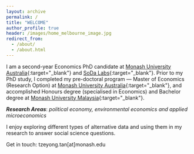 ```yaml
---
layout: archive
permalink: /
title: "WELCOME"
author_profile: true
header: /images/home_melbourne_image.jpg
redirect_from: 
  - /about/
  - /about.html
---
```


I am a second-year Economics PhD candidate at [Monash University Australia](https://www.monash.edu/business/home){:target="_blank"} and [SoDa Labs](https://www.monash.edu/business/impact-labs/soda-labs){:target="_blank"}. Prior to my PhD study, I completed my pre-doctoral program — Master of Economics (Research Option) at [Monash University Australia](https://www.monash.edu/business/home){:target="_blank"}, and accomplished Honours degree (specialised in Economics) and Bachelor degree at [Monash University Malaysia](https://www.monash.edu.my/business){:target="_blank"}.

***Research Areas***: *political economy, environmental economics and applied microeconomics*

I enjoy exploring different types of alternative data and using them in my research to answer social science questions.

Get in touch: tzeyong.tan[at]monash.edu